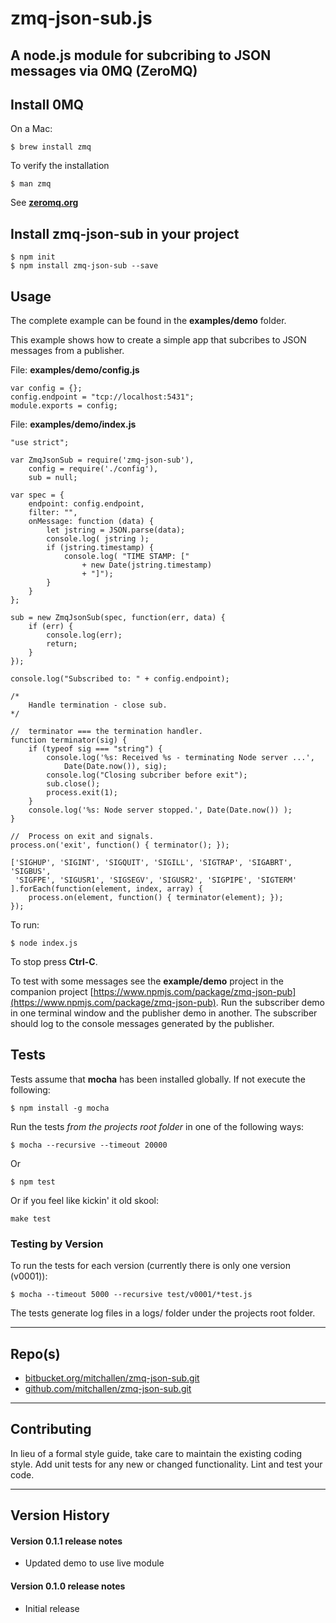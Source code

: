 zmq-json-sub.js
================

A node.js module for subcribing to JSON messages via 0MQ (ZeroMQ)
-----------------------------------------------------------------

## Install 0MQ

On a Mac:

    $ brew install zmq

To verify the installation

    $ man zmq

 See [__zeromq.org__](http://zeromq.org)

## Install zmq-json-sub in your project

    $ npm init
    $ npm install zmq-json-sub --save

## Usage 

The complete example can be found in the __examples/demo__ folder.

This example shows how to create a simple app that subcribes to JSON messages from a publisher.   

File: __examples/demo/config.js__

	var config = {};
	config.endpoint = "tcp://localhost:5431";
	module.exports = config; 

File: __examples/demo/index.js__

	"use strict";

	var ZmqJsonSub = require('zmq-json-sub'),
    	config = require('./config'),
    	sub = null;

	var spec = {
    	endpoint: config.endpoint, 
    	filter: "", 
    	onMessage: function (data) {
        	let jstring = JSON.parse(data);
        	console.log( jstring );
        	if (jstring.timestamp) {
            	console.log( "TIME STAMP: [" 
                	+ new Date(jstring.timestamp) 
                	+ "]");
        	}
    	}
	};

	sub = new ZmqJsonSub(spec, function(err, data) {
    	if (err) {
        	console.log(err);
        	return;
    	}
	});

	console.log("Subscribed to: " + config.endpoint);

	/*
    	Handle termination - close sub.
	*/

	//  terminator === the termination handler.
	function terminator(sig) {
   		if (typeof sig === "string") {
    	  	console.log('%s: Received %s - terminating Node server ...',
        		Date(Date.now()), sig);
      		console.log("Closing subcriber before exit");
      		sub.close();
      		process.exit(1);
   		}
   		console.log('%s: Node server stopped.', Date(Date.now()) );
	}	

	//  Process on exit and signals.
	process.on('exit', function() { terminator(); });

	['SIGHUP', 'SIGINT', 'SIGQUIT', 'SIGILL', 'SIGTRAP', 'SIGABRT', 'SIGBUS',
	 'SIGFPE', 'SIGUSR1', 'SIGSEGV', 'SIGUSR2', 'SIGPIPE', 'SIGTERM'
	].forEach(function(element, index, array) {
    	process.on(element, function() { terminator(element); });
	});

To run:

	$ node index.js

To stop press __Ctrl-C__.

To test with some messages see the __example/demo__ project in the companion project [https://www.npmjs.com/package/zmq-json-pub](https://www.npmjs.com/package/zmq-json-pub).  Run the subscriber demo in one terminal window and the publisher demo in another. The subscriber should log to the console messages generated by the publisher.

## Tests

Tests assume that __mocha__ has been installed globally.  If not execute the following:

    $ npm install -g mocha

Run the tests *from the projects root folder* in one of the following ways:

    $ mocha --recursive --timeout 20000
    
Or

    $ npm test
    
Or if you feel like kickin' it old skool:

    make test

### Testing by Version

To run the tests for each version (currently there is only one version (v0001)):

    $ mocha --timeout 5000 --recursive test/v0001/*test.js

The tests generate log files in a logs/ folder under the projects root folder.

* * *

## Repo(s)

* [bitbucket.org/mitchallen/zmq-json-sub.git](https://bitbucket.org/mitchallen/zmq-json-sub.git)
* [github.com/mitchallen/zmq-json-sub.git](https://github.com/mitchallen/zmq-json-sub.git)

* * *

## Contributing

In lieu of a formal style guide, take care to maintain the existing coding style.
Add unit tests for any new or changed functionality. Lint and test your code.

* * *

## Version History

#### Version 0.1.1 release notes

* Updated demo to use live module

#### Version 0.1.0 release notes

* Initial release

